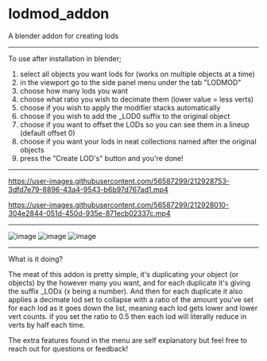 # lodmod_addon
A blender addon for creating lods

-----

To use after installation in blender;

1) select all objects you want lods for (works on multiple objects at a time)
2) in the viewport go to the side panel menu under the tab "LODMOD"
3) choose how many lods you want
4) choose what ratio you wish to decimate them (lower value = less verts)
5) choose if you wish to apply the modifier stacks automatically
6) choose if you wish to add the _LOD0 suffix to the original object
7) choose if you want to offset the LODs so you can see them in a lineup (default offset 0)
8) choose if you want your lods in neat collections named after the original objects
9) press the "Create LOD's" button and you're done!

-----

https://user-images.githubusercontent.com/56587299/212928753-3dfd7e79-8896-43a4-9543-b6b97d767ad1.mp4

https://user-images.githubusercontent.com/56587299/212928010-304e2844-051d-450d-935e-871ecb02337c.mp4

-----

![image](https://user-images.githubusercontent.com/56587299/212920896-a17ad49f-f31c-491f-bc9a-041e354faa08.png)
![image](https://user-images.githubusercontent.com/56587299/212922245-6e08bf0f-0540-4213-b85d-5b4744f663d2.png)
![image](https://user-images.githubusercontent.com/56587299/212922312-3a182fe3-a985-4638-9106-0ff5774f1e56.png)

-----

What is it doing?

The meat of this addon is pretty simple, it's duplicating your object (or objects) by the however many you want, and for each duplicate it's giving the suffix _LODx (x being a number). And then for each duplicate it also applies a decimate lod set to collapse with a ratio of the amount you've set for each lod as it goes down the list, meaning each lod gets lower and lower vert counts. if you set the ratio to 0.5 then each lod will literally reduce in verts by half each time.

The extra features found in the menu are self explanatory but feel free to reach out for questions or feedback!
